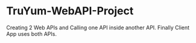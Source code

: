 # TruYum-WebAPI-Project
Creating 2 Web APIs and Calling one API inside another API. Finally Client App uses both APIs.

